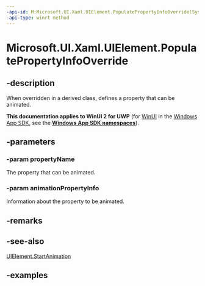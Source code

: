 ```yaml
---
-api-id: M:Microsoft.UI.Xaml.UIElement.PopulatePropertyInfoOverride(System.String,Microsoft.UI.Composition.AnimationPropertyInfo)
-api-type: winrt method
---
```


<!-- Method syntax.
virtual protected void UIElement.PopulatePropertyInfoOverride(String propertyName, AnimationPropertyInfo animationPropertyInfo)
-->

# Microsoft.UI.Xaml.UIElement.PopulatePropertyInfoOverride

## -description

When overridden in a derived class, defines a property that can be animated.

**This documentation applies to WinUI 2 for UWP** (for [WinUI](/windows/apps/winui/winui3/) in the [Windows App SDK](/windows/apps/windows-app-sdk/), see the **[Windows App SDK namespaces](/windows/windows-app-sdk/api/winrt/)**).

## -parameters
### -param propertyName

The property that can be animated.

### -param animationPropertyInfo

Information about the property to be animated.

## -remarks

## -see-also

[UIElement.StartAnimation](uielement_startanimation_466567403.md)

## -examples

